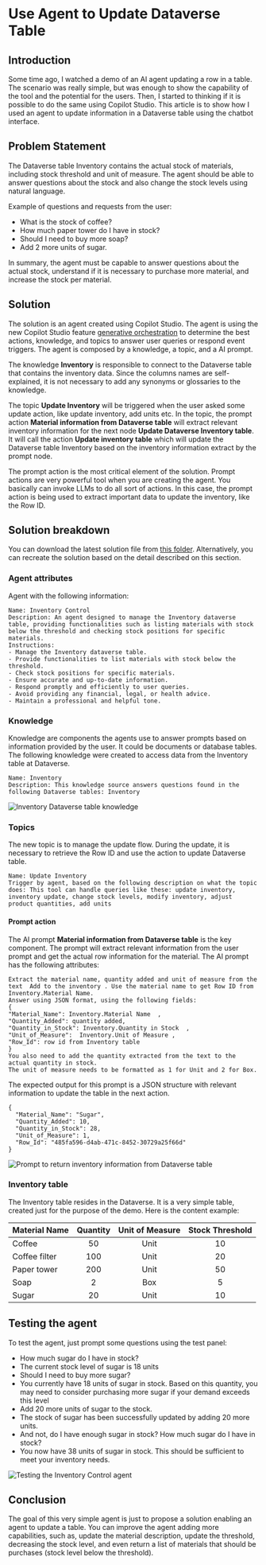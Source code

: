 # Use Agent to Update Dataverse Table

## Introduction

Some time ago, I watched a demo of an AI agent updating a row in a table. The scenario was really simple, but was enough to show the capability of the tool and the potential for the users. Then, I started to thinking if it is possible to do the same using Copilot Studio. This article is to show how I used an agent to update information in a Dataverse table using the chatbot interface.

## Problem Statement

The Dataverse table Inventory contains the actual stock of materials, including stock threshold and unit of measure. The agent should be able to answer questions about the stock and also change the stock levels using natural language.

Example of questions and requests from the user:

- What is the stock of coffee?
- How much paper tower do I have in stock?
- Should I need to buy more soap?
- Add 2 more units of sugar.

In summary, the agent must be capable to answer questions about the actual stock, understand if it is necessary to purchase more material, and increase the stock per material.

## Solution

The solution is an agent created using Copilot Studio. The agent is using the new Copilot Studio feature [generative orchestration](https://learn.microsoft.com/en-us/microsoft-copilot-studio/advanced-generative-actions) to determine the best actions, knowledge, and topics to answer user queries or respond event triggers. The agent is composed by a knowledge, a topic, and a AI prompt.

The knowledge **Inventory** is responsible to connect to the Dataverse table that contains the inventory data. Since the columns names are self-explained, it is not necessary to add any synonyms or glossaries to the knowledge.

The topic **Update Inventory** will be triggered when the user asked some update action, like update inventory, add units etc. In the topic, the prompt action **Material information from Dataverse table** will extract relevant inventory information for the next node **Update Dataverse Inventory table**. It will call the action **Update inventory table** which will update the Dataverse table Inventory based on the inventory information extract by the prompt node.

The prompt action is the most critical element of the solution. Prompt actions are very powerful tool when you are creating the agent. You basically can invoke LLMs to do all sort of actions. In this case, the prompt action is being used to extract important data to update the inventory, like the Row ID.

## Solution breakdown

You can download the latest solution file from [this folder](../../solutions/InventoryControlDataverse/export/). Alternatively, you can recreate the solution based on the detail described on this section.

### Agent attributes

Agent with the following information:

```text
Name: Inventory Control
Description: An agent designed to manage the Inventory dataverse table, providing functionalities such as listing materials with stock below the threshold and checking stock positions for specific materials.
Instructions:
- Manage the Inventory dataverse table.
- Provide functionalities to list materials with stock below the threshold.
- Check stock positions for specific materials.
- Ensure accurate and up-to-date information.
- Respond promptly and efficiently to user queries.
- Avoid providing any financial, legal, or health advice.
- Maintain a professional and helpful tone.
```

### Knowledge

Knowledge are components the agents use to answer prompts based on information provided by the user. It could be documents or database tables. The following knowledge were created to access data from the Inventory table at Dataverse.

```text
Name: Inventory
Description: This knowledge source answers questions found in the following Dataverse tables: Inventory 
```

![Inventory Dataverse table knowledge](./artifacts/Inventory-dataverse-table-knowledge.png)

### Topics

The new topic is to manage the update flow. During the update, it is necessary to retrieve the Row ID and use the action to update Dataverse table.

```text
Name: Update Inventory 
Trigger by agent, based on the following description on what the topic does: This tool can handle queries like these: update inventory, inventory update, change stock levels, modify inventory, adjust product quantities, add units
```

#### Prompt action

The AI prompt **Material information from Dataverse table** is the key component. The prompt will extract relevant information from the user prompt and get the actual row information for the material. The AI prompt has the following attributes:

```prompt
Extract the material name, quantity added and unit of measure from the text  Add to the inventory . Use the material name to get Row ID from Inventory.Material Name. 
Answer using JSON format, using the following fields:
{  
"Material_Name": Inventory.Material Name  ,  
"Quantity_Added": quantity added,
"Quantity_in_Stock": Inventory.Quantity in Stock  ,  
"Unit_of_Measure":  Inventory.Unit of Measure ,  
"Row_Id": row id from Inventory table
}
You also need to add the quantity extracted from the text to the actual quantity in stock.
The unit of measure needs to be formatted as 1 for Unit and 2 for Box.
```

The expected output for this prompt is a JSON structure with relevant information to update the table in the next action.

```output
{
  "Material_Name": "Sugar",
  "Quantity_Added": 10,
  "Quantity_in_Stock": 28,
  "Unit_of_Measure": 1,
  "Row_Id": "485fa596-d4ab-471c-8452-30729a25f66d"
}
```

![Prompt to return inventory information from Dataverse table](./artifacts/Material-info-prompt.png)

### Inventory table

The Inventory table resides in the Dataverse. It is a very simple table, created just for the purpose of the demo. Here is the content example:

| Material Name | Quantity | Unit of Measure | Stock Threshold |
| ------------- | :------: | :-------------: | :-------------: |
| Coffee        |    50    |      Unit       |       10        |
| Coffee filter |   100    |      Unit       |       20        |
| Paper tower   |   200    |      Unit       |       50        |
| Soap          |    2     |       Box       |        5        |
| Sugar         |    20    |      Unit       |       10        |

## Testing the agent

To test the agent, just prompt some questions using the test panel:

- How much sugar do I have in stock?
- The current stock level of sugar is 18 units
- Should I need to buy more sugar?
- You currently have 18 units of sugar in stock. Based on this quantity, you may need to consider purchasing more sugar if your demand exceeds this level
- Add 20 more units of sugar to the stock.
- The stock of sugar has been successfully updated by adding 20 more units.
- And not, do I have enough sugar in stock? How much sugar do I have in stock?
- You now have 38 units of sugar in stock. This should be sufficient to meet your inventory needs.

![Testing the Inventory Control agent](./artifacts/Testing.png)

## Conclusion

The goal of this very simple agent is just to propose a solution enabling an agent to update a table. You can improve the agent adding more capabilities, such as, update the material description, update the threshold, decreasing the stock level, and even return a list of materials that should be purchases (stock level below the threshold).
